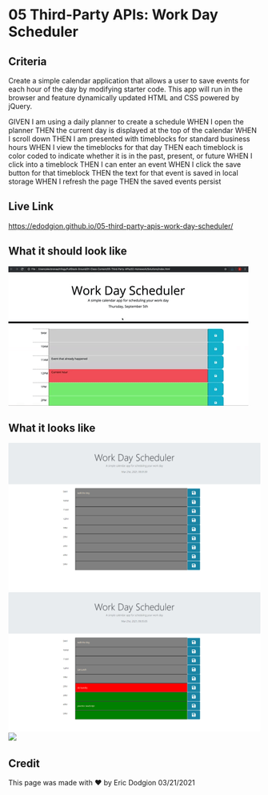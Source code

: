 # 05 Third-Party APIs: Work Day Scheduler
## Criteria
Create a simple calendar application that allows a user to save events for each hour of the day by modifying starter code. This app will run in the browser and feature dynamically updated HTML and CSS powered by jQuery.

GIVEN I am using a daily planner to create a schedule
WHEN I open the planner
THEN the current day is displayed at the top of the calendar
WHEN I scroll down
THEN I am presented with timeblocks for standard business hours
WHEN I view the timeblocks for that day
THEN each timeblock is color coded to indicate whether it is in the past, present, or future
WHEN I click into a timeblock
THEN I can enter an event
WHEN I click the save button for that timeblock
THEN the text for that event is saved in local storage
WHEN I refresh the page
THEN the saved events persist


## Live Link
https://edodgion.github.io/05-third-party-apis-work-day-scheduler/

## What it should look like
![](./Assets/05-third-party-apis-homework-demo.gif)
## What it looks like
![](./Assets/schedule1.jpg)
![](./Assets/schedule2.jpg)
![](./Assets/schedule3.jpg)

## Credit
This page was made with ❤️ by Eric Dodgion 03/21/2021